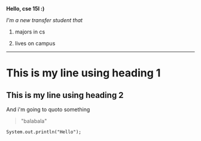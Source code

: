 **Hello, cse 15l :)**

*I'm a new transfer student that*

1) majors in cs

2) lives on campus

---

# This is my line using heading 1
## This is my line using heading 2

And i'm going to quoto something
> "balabala"


```
System.out.println("Hello");
```